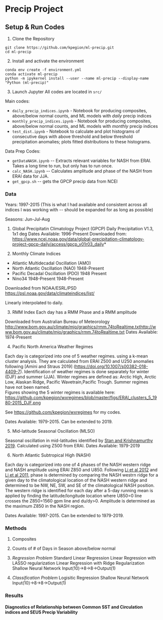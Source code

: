 # Precip Project 

## Setup & Run Codes

1. Clone the Repository
```
git clone https://github.com/kpegion/ml-precip.git
cd ml-precip
```

2. Install and activate the environment
```
conda env create -f environment.yml
conda activate ml-precip
python -m ipykernel install --user --name ml-precip --display-name "Python (ml-precip)"
```
3. Launch Jupyter 
All codes are located in `src/`

Main codes:
* `daily_precip_indices.ipynb` - Notebook for producing composites, above/below normal counts, and ML models with *daily* precip indices
* `monthly_precip_indices.ipynb` - Notebook for producing composites, above/below normal counts, and ML models with *monthly* precip indices
* `test_dist.ipynb` - Notebook to calculate and plot histograms of consecutive days with above threshold and below threshold precipitation anomalies; plots fitted distributions to these histograms. 

Data Prep Codes:
* `getDataNASH.ipynb` -- Extracts relevant variables for NASH from ERAI. Takes a long time to run, but only has to run once.
* `calc_NASH.ipynb` -- Calculates amplitude and phase of the NASH from ERAI data for JJA.
* `get_gpcp.sh` -- gets the GPCP precip data from NCEI


### Data 

Years: 1997-2015 (This is what I had available and consistent across all indices I was working with -- should be expanded for as long as possible)

Seasons: Jun-Jul-Aug

1. Global Precipitatin Climatology Project (GPCP) Daily Precipitation V1.3, 1x1 deg 
Dates Available: 1996-Present
Downloaded from: https://www.ncei.noaa.gov/data/global-precipitation-climatology-project-gpcp-daily/access/gpcp_v01r03_daily*

2. Monthly Climate Indices 

* Atlantic Multidecadal Oscillation (AMO)
* North Atlantic Oscillation (NAO) 1948-Present
* Pacific Decadal Oscillation (PDO) 1948 Present
* Nino34 1948-Present 1948-Present

Downloaded from NOAA/ESRL/PSD https://psl.noaa.gov/data/climateindices/list/

Linearly interpolated to daily.

3. RMM Index 
Each day has a RMM Phase and a RMM amplitude

Downloaded from Australian Bureau of Meteorology http://www.bom.gov.au/climate/mjo/graphics/rmm.74toRealtime.txthttp://www.bom.gov.au/climate/mjo/graphics/rmm.74toRealtime.txt
Dates Available: 1974-Present

4. Pacific North America Weather Regimes

Each day is categorized into one of 5 weather regimes.  using a k-mean cluster analysis.  They are calculated from ERAI Z500 and U250 anomalies following  [Amini and Straus 2019] (https://doi.org/10.1007/s00382-018-4409-7). Identification of weather regimes is done separately for winter (DJF) and summer (JJA). Winter regimes are defined as: Arctic High, Arctic Low, Alaskan Ridge, Pacific Wavetrain,Pacific Trough.  Summer regimes have not been named.  
Figures showing the 5 winter regimes is available here: https://github.com/kpegion/wxregimes/blob/master/figs/ERAI_clusters_5_1980-2015_DJF.png

See https://github.com/kpegion/wxregimes for my codes.

Dates Available: 1979-2015. Can be extended to 2019.

5. Mid-latitude Seasonal Oscillation (MLSO)

Seasonal oscillation in mid-latitudes identified by [Stan and Krishnamurthy 2019](https://link.springer.com/article/10.1007%2Fs00382-019-04827-9).  Calculated using Z500 from ERAI.
Dates Available: 1979-2019

6. North Atlantic Subtropical High (NASH)

Each day is categorized into one of 4 phases of the NASH western ridge and NASH amplitude using ERAI Z850 and U850. Following [Li et al 2012](https://doi.org/10.1007/s00382-011-1214-y) and [Li et al 2011](https://doi.org/10.1175/2010JCLI3829.1), phase is determined by comparing the NASH westrn ridge for a given day to the climatological location of the NASH western ridge and determined to be NW, NE, SW, and SE of the climatological NASH position.  The western ridge is identified for each day after a 5-day running mean is applied by finding the latitude/longitude location where U850=0 line crosses the Z850=1560 gpm line and du/dy>0. Amplitude is determined as the maximum Z850 in the NASH region.  

Dates Available: 1997-2015.  Can be extended to 1979-2019.

### Methods

1. Composites

2. Counts of # of Days in Season above/below normal

3. *Regression Problem*
Standard Linear Regression
Linear Regression with LASSO regularization
Linear Regression with Ridge Regularization
Shallow Neural Network Input(10)->8->8->Output(1)

4. *Classification Problem*
Logisitic Regression
Shallow Neural Network Input(10)->8->8->Output(1)

### Results

#### Diagnostics of Relationship between Common SST and Circulation indices and SEUS Precip Variability





